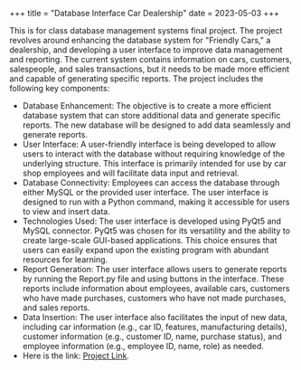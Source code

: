 +++
title = "Database Interface Car Dealership"
date = 2023-05-03
+++

This is for class database management systems final project. The project revolves around enhancing the database system for "Friendly Cars," a dealership, and developing a user interface to improve data management and reporting. The current system contains information on cars, customers, salespeople, and sales transactions, but it needs to be made more efficient and capable of generating specific reports. The project includes the following key components:
* Database Enhancement: The objective is to create a more efficient database system that can store additional data and generate specific reports. The new database will be designed to add data seamlessly and generate reports.
* User Interface: A user-friendly interface is being developed to allow users to interact with the database without requiring knowledge of the underlying structure. This interface is primarily intended for use by car shop employees and will facilitate data input and retrieval.
* Database Connectivity: Employees can access the database through either MySQL or the provided user interface. The user interface is designed to run with a Python command, making it accessible for users to view and insert data.
* Technologies Used: The user interface is developed using PyQt5 and MySQL connector. PyQt5 was chosen for its versatility and the ability to create large-scale GUI-based applications. This choice ensures that users can easily expand upon the existing program with abundant resources for learning.
* Report Generation: The user interface allows users to generate reports by running the Report.py file and using buttons in the interface. These reports include information about employees, available cars, customers who have made purchases, customers who have not made purchases, and sales reports.
* Data Insertion: The user interface also facilitates the input of new data, including car information (e.g., car ID, features, manufacturing details), customer information (e.g., customer ID, name, purchase status), and employee information (e.g., employee ID, name, role) as needed. 
* Here is the link: [Project Link](https://github.com/JiayiZhou36/Spring2023_DatabaseManagement_FinalProject).